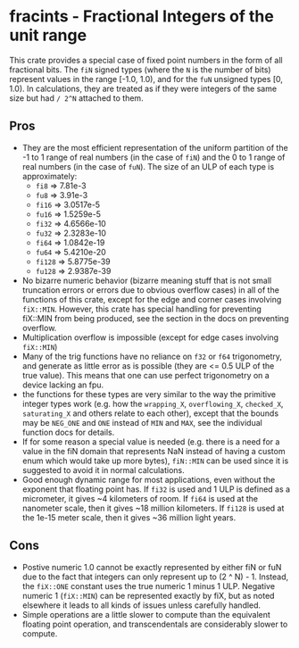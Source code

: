 
# fracints - Fractional Integers of the unit range

This crate provides a special case of fixed point numbers in the form of all fractional bits. The `fiN` signed types (where the `N` is the number of bits) represent values in the range [-1.0, 1.0), and for the `fuN` unsigned types [0, 1.0). In calculations, they are treated as if they were integers of the same size but had `/ 2^N` attached to them.

## Pros

- They are the most efficient representation of the uniform partition of the -1 to 1 range of real numbers (in the case of `fiN`) and the 0 to 1 range of real numbers (in the case of `fuN`). The size of an ULP of each type is approximately:
    - `fi8` => 7.81e-3
    - `fu8` => 3.91e-3
    - `fi16` => 3.0517e-5
    - `fu16` => 1.5259e-5
    - `fi32` => 4.6566e-10
    - `fu32` => 2.3283e-10
    - `fi64` => 1.0842e-19
    - `fu64` => 5.4210e-20
    - `fi128` => 5.8775e-39
    - `fu128` => 2.9387e-39
- No bizarre numeric behavior (bizarre meaning stuff that is not small truncation errors or errors due to obvious overflow cases) in all of the functions of this crate, except for the edge and corner cases involving `fiX::MIN`. However, this crate has special handling for preventing fiX::MIN from being produced, see the section in the docs on preventing overflow.
- Multiplication overflow is impossible (except for edge cases involving `fiX::MIN`)
- Many of the trig functions have no reliance on `f32` or `f64` trigonometry, and generate as little error as is possible (they are <= 0.5 ULP of the true value). This means that one can use perfect trigonometry on a device lacking an fpu.
- the functions for these types are very similar to the way the primitive integer types work (e.g. how the `wrapping_X`, `overflowing_X`, `checked_X`, `saturating_X` and others relate to each other), except that the bounds may be `NEG_ONE` and `ONE` instead of `MIN` and `MAX`, see the individual function docs for details.
- If for some reason a special value is needed (e.g. there is a need for a value in the fiN domain that represents NaN instead of having a custom enum which would take up more bytes), `fiN::MIN` can be used since it is suggested to avoid it in normal calculations.
- Good enough dynamic range for most applications, even without the exponent that floating point has. If `fi32` is used and 1 ULP is defined as a micrometer, it gives ~4 kilometers of room. If `fi64` is used at the nanometer scale, then it gives ~18 million kilometers. If `fi128` is used at the 1e-15 meter scale, then it gives ~36 million light years.

## Cons

- Postive numeric 1.0 cannot be exactly represented by either fiN or fuN due to the fact that integers can only represent up to (2 ^ N) - 1. Instead, the `fiX::ONE` constant uses the true numeric 1 minus 1 ULP. Negative numeric 1 (`fiX::MIN`) can be represented exactly by fiX, but as noted elsewhere it leads to all kinds of issues unless carefully handled.
- Simple operations are a little slower to compute than the equivalent floating point operation, and transcendentals are considerably slower to compute.
